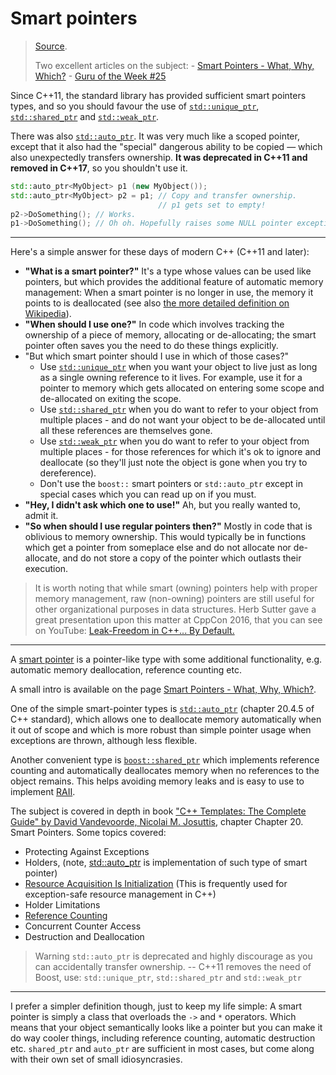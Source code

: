 # Smart pointers

> [Source](https://stackoverflow.com/questions/106508/what-is-a-smart-pointer-and-when-should-i-use-one?rq=1).
>
> Two excellent articles on the subject: - [Smart Pointers - What, Why, Which?](http://ootips.org/yonat/4dev/smart-pointers.html) - [Guru of the Week #25](http://www.gotw.ca/gotw/025.htm) 

Since C++11, the standard library has provided sufficient smart pointers types, and so you should favour the use of [`std::unique_ptr`](http://en.cppreference.com/w/cpp/memory/unique_ptr), [`std::shared_ptr`](http://en.cppreference.com/w/cpp/memory/shared_ptr) and [`std::weak_ptr`](http://en.cppreference.com/w/cpp/memory/weak_ptr).

There was also [`std::auto_ptr`](http://en.cppreference.com/w/cpp/memory/auto_ptr). It was very much like a scoped pointer, except that it also had the "special" dangerous ability to be copied — which also unexpectedly transfers ownership.
**It was deprecated in C++11 and removed in C++17**, so you shouldn't use it.

```cpp
std::auto_ptr<MyObject> p1 (new MyObject());
std::auto_ptr<MyObject> p2 = p1; // Copy and transfer ownership. 
                                 // p1 gets set to empty!
p2->DoSomething(); // Works.
p1->DoSomething(); // Oh oh. Hopefully raises some NULL pointer exception.
```

---

Here's a simple answer for these days of modern C++ (C++11 and later):

- **"What is a smart pointer?"**
  It's a type whose values can be used like pointers, but which provides the additional feature of automatic memory management: When a smart pointer is no longer in use, the memory it points to is deallocated (see also [the more detailed definition on Wikipedia](http://en.wikipedia.org/wiki/Smart_pointer)).
- **"When should I use one?"**
  In code which involves tracking the ownership of a piece of memory, allocating or de-allocating; the smart pointer often saves you the need to do these things explicitly.
- "But which smart pointer should I use in which of those cases?"
  - Use [`std::unique_ptr`](http://en.cppreference.com/w/cpp/memory/unique_ptr) when you want your object to live just as long as a single owning reference to it lives. For example, use it for a pointer to memory which gets allocated on entering some scope and de-allocated on exiting the scope.
  - Use [`std::shared_ptr`](http://en.cppreference.com/w/cpp/memory/shared_ptr) when you do want to refer to your object from multiple places - and do not want your object to be de-allocated until all these references are themselves gone.
  - Use [`std::weak_ptr`](http://en.cppreference.com/w/cpp/memory/weak_ptr) when you do want to refer to your object from multiple places - for those references for which it's ok to ignore and deallocate (so they'll just note the object is gone when you try to dereference).
  - Don't use the `boost::` smart pointers or `std::auto_ptr` except in special cases which you can read up on if you must.
- **"Hey, I didn't ask which one to use!"**
  Ah, but you really wanted to, admit it.
- **"So when should I use regular pointers then?"**
  Mostly in code that is oblivious to memory ownership. This would typically be in functions which get a pointer from someplace else and do not allocate nor de-allocate, and do not store a copy of the pointer which outlasts their execution.

> It is worth noting that while smart (owning) pointers help with proper memory management, raw (non-owning) pointers are still useful for other organizational purposes in data structures. Herb Sutter gave a great presentation upon this matter at CppCon 2016, that you can see on YouTube: [Leak-Freedom in C++... By Default.](https://youtu.be/JfmTagWcqoE)

---

A [smart pointer](http://en.wikipedia.org/wiki/Smart_pointer) is a pointer-like type with some additional functionality, e.g. automatic memory deallocation, reference counting etc.

A small intro is available on the page [Smart Pointers - What, Why, Which?](http://ootips.org/yonat/4dev/smart-pointers.html).

One of the simple smart-pointer types is [`std::auto_ptr`](http://en.cppreference.com/w/cpp/memory/auto_ptr) (chapter 20.4.5 of C++ standard), which allows one to deallocate memory automatically when it out of scope and which is more robust than simple pointer usage when exceptions are thrown, although less flexible.

Another convenient type is [`boost::shared_ptr`](http://www.boost.org/doc/libs/1_36_0/libs/smart_ptr/shared_ptr.htm) which implements reference counting and automatically deallocates memory when no references to the object remains. This helps avoiding memory leaks and is easy to use to implement [RAII](http://en.wikipedia.org/wiki/Resource_Acquisition_Is_Initialization).

The subject is covered in depth in book ["C++ Templates: The Complete Guide" by David Vandevoorde, Nicolai M. Josuttis](https://rads.stackoverflow.com/amzn/click/com/0201734842), chapter Chapter 20. Smart Pointers. Some topics covered:

- Protecting Against Exceptions
- Holders, (note, [std::auto_ptr](http://en.cppreference.com/w/cpp/memory/auto_ptr) is implementation of such type of smart pointer)
- [Resource Acquisition Is Initialization](http://en.wikipedia.org/wiki/Resource_acquisition_is_initialization) (This is frequently used for exception-safe resource management in C++)
- Holder Limitations
- [Reference Counting](http://en.wikipedia.org/wiki/Reference_counting)
- Concurrent Counter Access
- Destruction and Deallocation

> Warning `std::auto_ptr` is deprecated and highly discourage as you can accidentally transfer ownership. -- C++11 removes the need of Boost, use: `std::unique_ptr`, `std::shared_ptr` and `std::weak_ptr`

---

I prefer a simpler definition though, just to keep my life simple: A smart pointer is simply a class that overloads the `->` and `*` operators. Which means that your object semantically looks like a pointer but you can make it do way cooler things, including reference counting, automatic destruction etc. `shared_ptr` and `auto_ptr` are sufficient in most cases, but come along with their own set of small idiosyncrasies.